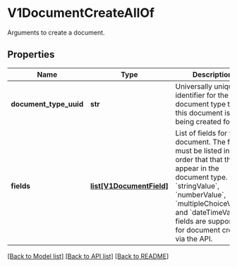 # V1DocumentCreateAllOf

Arguments to create a document.
## Properties
Name | Type | Description | Notes
------------ | ------------- | ------------- | -------------
**document_type_uuid** | **str** | Universally unique identifier for the document type that this document is being created for. | 
**fields** | [**list[V1DocumentField]**](V1DocumentField.md) | List of fields for the document. The fields must be listed in the order that that they appear in the document type. Only &#x60;stringValue&#x60;, &#x60;numberValue&#x60;, &#x60;multipleChoiceValue&#x60;, and &#x60;dateTimeValue&#x60; fields are supported for document creation via the API. | 

[[Back to Model list]](../README.md#documentation-for-models) [[Back to API list]](../README.md#documentation-for-api-endpoints) [[Back to README]](../README.md)


